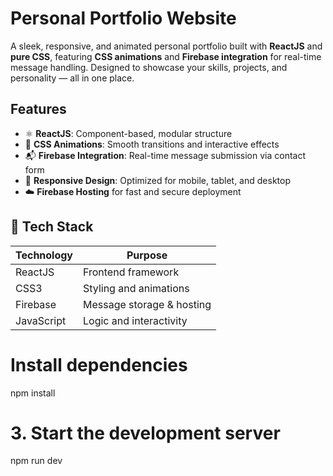 #  Personal Portfolio Website

A sleek, responsive, and animated personal portfolio built with **ReactJS** and **pure CSS**, featuring **CSS animations** and **Firebase integration** for real-time message handling. Designed to showcase your skills, projects, and personality — all in one place.

##  Features

- ⚛️ **ReactJS**: Component-based, modular structure
- 🎨 **CSS Animations**: Smooth transitions and interactive effects
- 📬 **Firebase Integration**: Real-time message submission via contact form
- 📱 **Responsive Design**: Optimized for mobile, tablet, and desktop
- ☁️ **Firebase Hosting** for fast and secure deployment



## 🔧 Tech Stack

| Technology   | Purpose                        |
|--------------|--------------------------------|
| ReactJS      | Frontend framework             |
| CSS3         | Styling and animations         |
| Firebase     | Message storage & hosting      |
| JavaScript   | Logic and interactivity        |



#  Install dependencies
npm install

# 3. Start the development server
npm run dev


